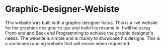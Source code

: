 # Graphic-Designer-Webiste
This website was built with a graphic designer focus. This is a live website for the graphics designer to use and build his resume in. I will be using Front-end and Back end Programming to achieve the graphic designer's needs. The website is simple and is mainly to showcase his designs. This is a continues running website that will evolve when requested.
